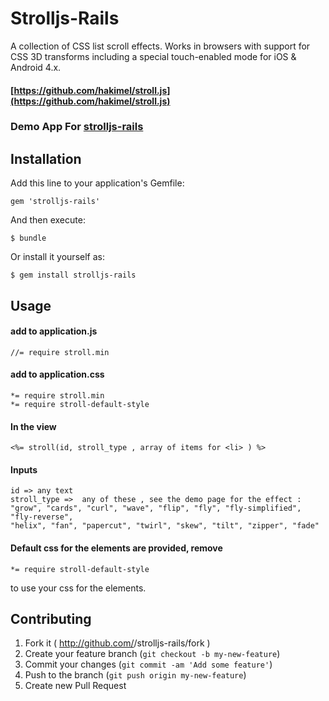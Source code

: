 # Strolljs-Rails

A collection of CSS list scroll effects. Works in browsers with support for CSS 3D transforms including a special touch-enabled mode for iOS & Android 4.x.

#### [https://github.com/hakimel/stroll.js](https://github.com/hakimel/stroll.js)

### Demo App For [strolljs-rails](http://strolljs-rails.herokuapp.com/)


## Installation

Add this line to your application's Gemfile:

    gem 'strolljs-rails'

And then execute:

    $ bundle

Or install it yourself as:

    $ gem install strolljs-rails

## Usage

#### add to application.js
    
    //= require stroll.min
    
#### add to application.css 
    
    *= require stroll.min
    *= require stroll-default-style

#### In the view 

    <%= stroll(id, stroll_type , array of items for <li> ) %>
    
#### Inputs
    
    id => any text
    stroll_type =>  any of these , see the demo page for the effect : "grow", "cards", "curl", "wave", "flip", "fly", "fly-simplified", "fly-reverse", 
    "helix", "fan", "papercut", "twirl", "skew", "tilt", "zipper", "fade"

#### Default css for the elements are provided, remove 

    *= require stroll-default-style
        
to use your css for the elements.


## Contributing

1. Fork it ( http://github.com/<my-github-username>/strolljs-rails/fork )
2. Create your feature branch (`git checkout -b my-new-feature`)
3. Commit your changes (`git commit -am 'Add some feature'`)
4. Push to the branch (`git push origin my-new-feature`)
5. Create new Pull Request

